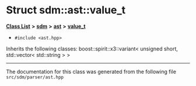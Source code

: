 
# Struct sdm::ast::value\_t

<link rel="stylesheet" href="https://cdnjs.cloudflare.com/ajax/libs/KaTeX/0.5.1/katex.min.css">
<link rel="stylesheet" href="https://cdn.jsdelivr.net/github-markdown-css/2.2.1/github-markdown.css"/>



[**Class List**](annotated.md) **>** [**sdm**](namespacesdm.md) **>** [**ast**](namespacesdm_1_1ast.md) **>** [**value\_t**](structsdm_1_1ast_1_1value__t.md)





* `#include <ast.hpp>`



Inherits the following classes: boost::spirit::x3::variant< unsigned short, std::vector< std::string > >





















------------------------------
The documentation for this class was generated from the following file `src/sdm/parser/ast.hpp`